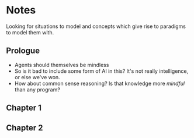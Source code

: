 # Notes
Looking for situations to model and concepts which give rise to paradigms to model them with.
## Prologue
- Agents should themselves be mindless
- So is it bad to include some form of AI in this? It's not really intelligence, or else we've won.
- How about common sense reasoning? Is that knowledge more *mindful* than any program?
## Chapter 1

## Chapter 2
